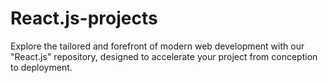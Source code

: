# React.js-projects
Explore the tailored and forefront of modern web development with our "React.js" repository, designed to accelerate your project from conception to deployment.
